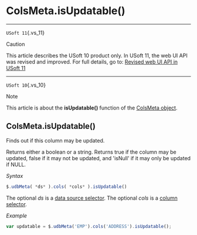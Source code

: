 # ColsMeta.isUpdatable()



----

`USoft 11`{.vs_11}

> [!CAUTION]
> This article describes the USoft 10 product only.
> In USoft 11, the web UI API was revised and improved. For full details, go to:
> [Revised web UI API in USoft 11](/docs/Web%20and%20app%20UIs/UDB%20udb/Revised%20web%20UI%20API%20in%20USoft%2011.md)

----

`USoft 10`{.vs_10}

> [!NOTE]
> This article is about the **isUpdatable()** function of the [ColsMeta object](/docs/Web%20and%20app%20UIs/UDB%20ColsMeta).

## **ColsMeta.isUpdatable()**

Finds out if this column may be updated.

Returns either a boolean or a string. Returns true if the column may be updated, false if it may not be updated, and 'isNull' if it may only be updated if NULL.

*Syntax*

```js
$.udbMeta( *ds* ).cols( *cols* ).isUpdatable()
```

The optional *ds* is a [data source selector](/docs/Web%20and%20app%20UIs/UDB%20DataSourceMetaContainer/UDB%20DataSourceMetaContainer%20object.md). The optional *cols* is a [column selector](/docs/Web%20and%20app%20UIs/UDB%20ColsMeta/UDB%20ColsMeta%20object.md).

*Example*

```js
var updatable = $.udbMeta('EMP').cols('ADDRESS').isUpdatable();
```

 